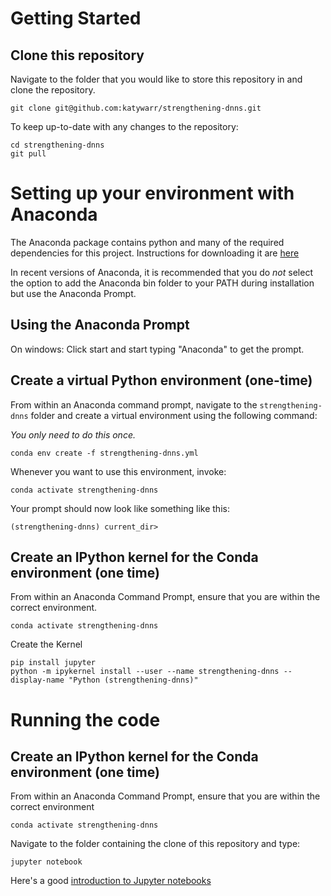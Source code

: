# Getting Started

## Clone this repository

Navigate to the folder that you would like to store this repository in and clone the repository.

```
git clone git@github.com:katywarr/strengthening-dnns.git
```
To keep up-to-date with any changes to the repository:

```
cd strengthening-dnns
git pull
```

# Setting up your environment with Anaconda

The Anaconda package contains python and many of the required dependencies for this project.
Instructions for downloading it are [here](https://docs.anaconda.com/anaconda/install/)

In recent versions of Anaconda, it is recommended that you do *not* select the option to add 
the Anaconda bin folder to your PATH during installation but use the Anaconda Prompt.

## Using the Anaconda Prompt 

On windows: Click start and start typing "Anaconda" to get the prompt.


## Create a virtual Python environment (one-time)

From within an Anaconda command prompt, navigate to the `strengthening-dnns` folder and
create a virtual environment using the following command: 

*You only need to do this once.*

```
conda env create -f strengthening-dnns.yml 
```

Whenever you want to use this environment, invoke:

```
conda activate strengthening-dnns
```

Your prompt should now look like something like this:

```
(strengthening-dnns) current_dir>
```

## Create an IPython kernel for the Conda environment (one time) 

From within an Anaconda Command Prompt, ensure that you are within the correct environment. 

```
conda activate strengthening-dnns
```

Create the Kernel
```
pip install jupyter
python -m ipykernel install --user --name strengthening-dnns --display-name "Python (strengthening-dnns)"
```

# Running the code


## Create an IPython kernel for the Conda environment (one time) 

From within an Anaconda Command Prompt, ensure that you are within the correct environment 

```
conda activate strengthening-dnns
```

Navigate to the folder containing the clone of this repository and type:

```
jupyter notebook
```

Here's a good [introduction to Jupyter notebooks](https://jupyter-notebook-beginner-guide.readthedocs.io)



